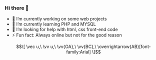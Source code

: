 ### Hi there 👋
- 🔭 I’m currently working on some web projects
- 🌱 I’m currently learning PHP and MYSQL
- 🤔 I’m looking for help with html, css front-end code
- ⚡ Fun fact: Always online but not for the good reason
```math
\[
    \vec u,\ \vv u,\ \vv{OA},\ \vv{BC},\ \overrightarrow{AB}[font-family:Arial]
\]
```
